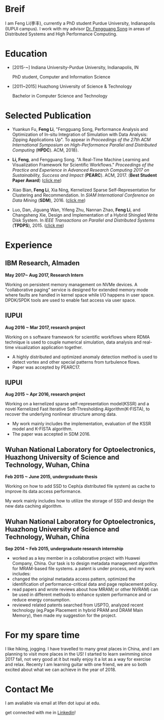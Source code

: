 # Breif
I am Feng Li(李丰), currently a PhD student Purdue University, Indianapolis (IUPUI campus). I work with my advisor [Dr. Fengguang Song](https://cs.iupui.edu/~fgsong/)  in areas of Distributed Systems and High Performance Computing. 

# Education
* [2015-~] Indiana University-Purdue University, Indianapolis, IN

  PhD student, Computer and Information Science
* [2011~2015] Huazhong University of Science & Technology

  Bachelor in Computer Science and Technology

# Selected Publication

* Yuankun Fu, **Feng Li**, "Fengguang Song, Performance Analysis and Optimization of In-situ Integration of Simulation with Data Analysis: Zipping Applications Up". To appear in *Proceedings of the 27th ACM International Symposium on High-Performance Parallel and Distributed Computing* (**HPDC**). ACM, 2018}.
 
* **Li, Feng**, and Fengguang Song. "A Real-Time Machine Learning and Visualization Framework for Scientific Workflows." *Proceedings of the Practice and Experience in Advanced Research Computing 2017 on Sustainability, Success and Impact* (**PEARC**). ACM, 2017. (**Best Student Paper Award**) 
([click me](http://dl.acm.org/citation.cfm?id=3093380))
* Xiao Bian, **Feng Li**, Xia Ning, Kernelized Sparse Self-Representation for Clustering and Recommendation. In *SIAM International Conference on Data Mining* (**SDM**), 2016. 
([click me](http://epubs.siam.org/doi/abs/10.1137/1.9781611974348.2))
* Luo, Dan, Jiguang Wan, Yifeng Zhu, Nannan Zhao, **Feng Li**, and Changsheng Xie, Design and Implementation of a Hybrid Shingled Write Disk System. In *IEEE Transactions on Parallel and Distributed Systems* (**TPDPS**), 2015.
([click me](http://ieeexplore.ieee.org/document/7091937/))

# Experience
## IBM Research, Almaden 
**May 2017~ Aug 2017, Research Intern**

Working on persistent memory management on NVMe devices. A "collaborative paging" service is designed for extended memory mode where faults are handled in kernel space while I/O happens in user space. DPDK/SPDK tools are used to enable fast access via user space.

## IUPUI
**Aug 2016 ~ Mar 2017, research project**

Working on s software framework for scientific workflows where RDMA technique is used to couple numerical simulation, data analysis and real-time visualization application together. 

* A highly distributed and optimized anomaly detection method is used to detect vortex and other special patterns from turbulence flows. 
* Paper was accepted by PEARC17.

## IUPUI
**Aug 2015 ~ Apr 2016, research project**

Working on a kernelized sparse self-representation model(KSSR) and a novel Kernelized Fast Iterative Soft-Thresholding Algorithm(K-FISTA), to recover the underlying nonlinear structure among data.

* My work mainly includes the implementation, evaluation of the KSSR model and K-FISTA algorithm.
* The paper was accepted in SDM 2016.

## Wuhan National Laboratory for Optoelectronics, Huazhong University of Science and Technology,  Wuhan, China
**Feb 2015 ~ June 2015, undergraduate thesis**

Working on how to add SSD to Ceph(a distributed file system) as cache to improve its data access performance.

My work mainly includes how to utilize the storage of SSD and design the new data caching algorithm.

## Wuhan National Laboratory for Optoelectronics, Huazhong University of Science and Technology,  Wuhan, China
**Sep 2014 ~ Feb 2015, undergraduate research internship**

* worked as a key member in a collaborative project with Huawei Company, China. Our task is to design metadata management algorithm for MRAM-based file systems. a patent is under process, and my work includes:
* changed the original metadata access pattern, optimized the identification of performance-critical data and page replacement policy. 
* read papers and wrote reviews about how MRAM( or other NVRAM) can be used in different methods to enhance system performance and or reduce energy consumption.
* reviewed related patents searched from USPTO, analyzed recent technology (eg.Page Placement in hybrid PRAM and DRAM Main Memory), then made my suggestion for the project. 



# For my spare time
I like hiking, jogging. I have travelled to many great places in China, and I am planning to visit more places in the US!
I started to learn swimming since 2017 fall, not very good at it but really enjoy it a lot as a way for exercise and relax.
Recenty I am learning guitar with one friend, we are so both excited about what we can achieve in the year of 2018.


# Contact Me
I am avaliable via email at lifen dot iupui at edu.

get connected with me in [Linkedin](https://www.linkedin.com/in/feng-li-30aa7911b/)!



